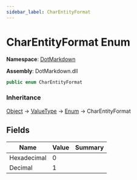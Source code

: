 ```yaml
---
sidebar_label: CharEntityFormat
---
```


# CharEntityFormat Enum

**Namespace**: [DotMarkdown](../index.md)

**Assembly**: DotMarkdown\.dll

```csharp
public enum CharEntityFormat
```

### Inheritance

[Object](https://docs.microsoft.com/en-us/dotnet/api/system.object) &#x2192; [ValueType](https://docs.microsoft.com/en-us/dotnet/api/system.valuetype) &#x2192; [Enum](https://docs.microsoft.com/en-us/dotnet/api/system.enum) &#x2192; CharEntityFormat

## Fields

| Name | Value | Summary |
| ---- | ----- | ------- |
| Hexadecimal | 0 |
| Decimal | 1 |

